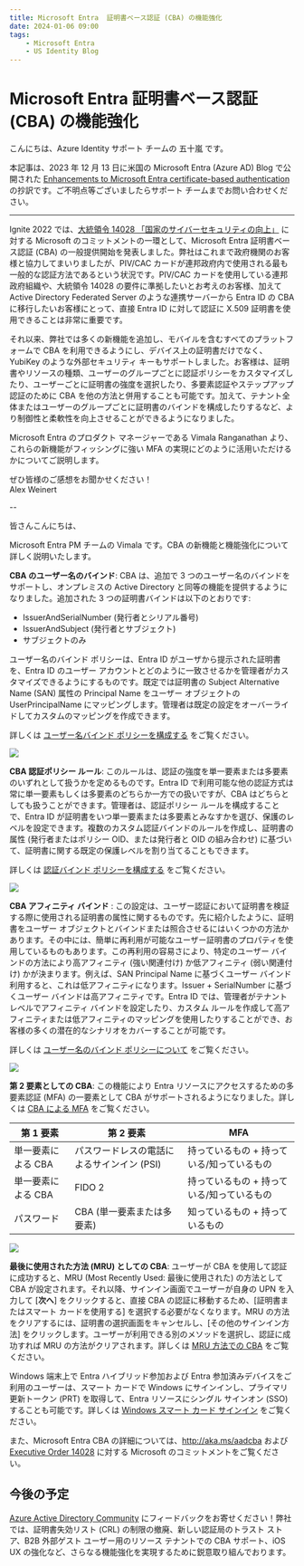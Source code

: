 ```yaml
---
title: Microsoft Entra  証明書ベース認証 (CBA) の機能強化
date: 2024-01-06 09:00
tags:
    - Microsoft Entra
    - US Identity Blog
---
```


# Microsoft Entra  証明書ベース認証 (CBA) の機能強化

こんにちは、Azure Identity サポート チームの 五十嵐 です。

本記事は、2023 年 12 月 13 日に米国の Microsoft Entra (Azure AD) Blog で公開された [Enhancements to Microsoft Entra certificate-based authentication](https://techcommunity.microsoft.com/t5/microsoft-entra-blog/enhancements-to-microsoft-entra-certificate-based-authentication/ba-p/1061417) の抄訳です。ご不明点等ございましたらサポート チームまでお問い合わせください。

---

Ignite 2022 では、[大統領令 14028 「国家のサイバーセキュリティの向上」](https://www.whitehouse.gov/briefing-room/presidential-actions/2021/05/12/executive-order-on-improving-the-nations-cybersecurity/) に対する Microsoft のコミットメントの一環として、Microsoft Entra 証明書ベース認証 (CBA) の一般提供開始を発表しました。弊社はこれまで政府機関のお客様と協力してまいりましたが、PIV/CAC カードが連邦政府内で使用される最も一般的な認証方法であるという状況です。PIV/CAC カードを使用している連邦政府組織や、大統領令 14028 の要件に準拠したいとお考えのお客様、加えて Active Directory Federated Server のような連携サーバーから Entra ID の CBA に移行したいお客様にとって、直接 Entra ID に対して認証に X.509 証明書を使用できることは非常に重要です。

それ以来、弊社では多くの新機能を追加し、モバイルを含むすべてのプラットフォームで CBA を利用できるようにし、デバイス上の証明書だけでなく、YubiKey のような外部セキュリティ キーもサポートしました。お客様は、証明書やリソースの種類、ユーザーのグループごとに認証ポリシーをカスタマイズしたり、ユーザーごとに証明書の強度を選択したり、多要素認証やステップアップ認証のために CBA を他の方法と併用することも可能です。加えて、テナント全体またはユーザーのグループごとに証明書のバインドを構成したりするなど、より制御性と柔軟性を向上させることができるようになりました。

Microsoft Entra のプロダクト マネージャーである Vimala Ranganathan より、これらの新機能がフィッシングに強い MFA の実現にどのように活用いただけるかについてご説明します。

ぜひ皆様のご感想をお聞かせください！  
Alex Weinert

--

皆さんこんにちは、

Microsoft Entra PM チームの Vimala です。CBA の新機能と機能強化について詳しく説明いたします。

**CBA のユーザー名のバインド**: CBA は、追加で 3 つのユーザー名のバインドをサポートし、オンプレミスの Active Directory と同等の機能を提供するようになりました。追加された 3 つの証明書バインドは以下のとおりです:

- IssuerAndSerialNumber (発行者とシリアル番号)
- IssuerAndSubject (発行者とサブジェクト)
- サブジェクトのみ

ユーザー名のバインド ポリシーは、Entra ID がユーザから提示された証明書を、Entra ID のユーザー アカウントとどのように一致させるかを管理者がカスタマイズできるようにするものです。既定では証明書の Subject Alternative Name (SAN) 属性の Principal Name をユーザー オブジェクトの UserPrincipalName にマッピングします。管理者は既定の設定をオーバーライドしてカスタムのマッピングを作成できます。

詳しくは [ユーザー名バインド ポリシーを構成する](https://learn.microsoft.com/ja-jp/entra/identity/authentication/how-to-certificate-based-authentication#step-4-configure-username-binding-policy) をご覧ください。

![](./enhancements-to-microsoft-entra-certificate-based-authentication/enhancements-to-microsoft-entra-certificate-based-authentication1.png)

**CBA 認証ポリシー ルール**: このルールは、認証の強度を単一要素または多要素のいずれとして扱うかを定めるものです。Entra ID で利用可能な他の認証方式は常に単一要素もしくは多要素のどちらか一方での扱いですが、CBA はどちらとしても扱うことができます。管理者は、認証ポリシー ルールを構成することで、Entra ID が証明書をいつ単一要素または多要素とみなすかを選び、保護のレベルを設定できます。複数のカスタム認証バインドのルールを作成し、証明書の属性 (発行者またはポリシー OID、または発行者と OID の組み合わせ) に基づいて、証明書に関する既定の保護レベルを割り当てることもできます。

詳しくは [認証バインド ポリシーを構成する](https://learn.microsoft.com/ja-jp/entra/identity/authentication/how-to-certificate-based-authentication#step-3-configure-authentication-binding-policy) をご覧ください。

![](./enhancements-to-microsoft-entra-certificate-based-authentication/enhancements-to-microsoft-entra-certificate-based-authentication2.png)

**CBA アフィニティ バインド** :  この設定は、ユーザー認証において証明書を検証する際に使用される証明書の属性に関するものです。先に紹介したように、証明書をユーザー オブジェクトとバインドまたは照合させるにはいくつかの方法かあります。その中には、簡単に再利用が可能なユーザー証明書のプロパティを使用しているものもあります。この再利用の容易さにより、特定のユーザー バインドの方法により高アフィニティ (強い関連付け) か低アフィニティ (弱い関連付け) かが決まります。例えば、SAN Principal Name に基づくユーザー バインド利用すると、これは低アフィニティになります。Issuer + SerialNumber に基づくユーザー バインドは高アフィニティです。Entra ID では、管理者がテナント レベルでアフィニティ バインドを設定したり、カスタム ルールを作成して高アフィニティまたは低アフィニティのマッピングを使用したりすることができ、お客様の多くの潜在的なシナリオをカバーすることが可能です。

詳しくは [ユーザー名のバインド ポリシーについて](https://learn.microsoft.com/ja-jp/entra/identity/authentication/concept-certificate-based-authentication-technical-deep-dive#understanding-the-username-binding-policy) をご覧ください。

![](./enhancements-to-microsoft-entra-certificate-based-authentication/enhancements-to-microsoft-entra-certificate-based-authentication3.png)

**第 2 要素としての CBA**: この機能により Entra リソースにアクセスするための多要素認証 (MFA) の一要素として CBA がサポートされるようになりました。詳しくは [CBA による MFA](https://learn.microsoft.com/ja-jp/entra/identity/authentication/concept-certificate-based-authentication-technical-deep-dive#mfa-with-single-factor-certificate-based-authentication) をご覧ください。

| 第 1 要素 | 第 2 要素 | MFA |
|---|---|---|
| 単一要素による CBA | パスワードレスの電話によるサインイン (PSI) | 持っているもの + 持っている/知っているもの |
| 単一要素による CBA | FIDO 2 | 持っているもの + 持っている/知っているもの |
| パスワード | CBA (単一要素または多要素) | 知っているもの + 持っているもの |

![](./enhancements-to-microsoft-entra-certificate-based-authentication/enhancements-to-microsoft-entra-certificate-based-authentication4.png)

**最後に使用された方法 (MRU) としての CBA**: ユーザーが CBA を使用して認証に成功すると、MRU (Most Recently Used: 最後に使用された) の方法として CBA が設定されます。それ以降、サインイン画面でユーザーが自身の UPN を入力して [**次へ**] をクリックすると、直接 CBA の認証に移動するため、[証明書またはスマート カードを使用する] を選択する必要がなくなります。MRU の方法をクリアするには、証明書の選択画面をキャンセルし、[その他のサインイン方法] をクリックします。ユーザーが利用できる別のメソッドを選択し、認証に成功すれば MRU の方法がクリアされます。詳しくは [MRU 方法での CBA](https://learn.microsoft.com/ja-jp/entra/identity/authentication/concept-certificate-based-authentication-technical-deep-dive#certificate-based-authentication-in-mostrecentlyused-mru-methods) をご覧ください。

Windows 端末上で Entra ハイブリッド参加および Entra 参加済みデバイスをご利用のユーザーは、スマート カードで Windows にサインインし、プライマリ更新トークン (PRT) を取得して、Entra リソースにシングル サインオン (SSO) することも可能です。詳しくは [Windows スマート カード サインイン](https://learn.microsoft.com/ja-jp/entra/identity/authentication/concept-certificate-based-authentication-smartcard) をご覧ください。

また、Microsoft Entra CBA の詳細については、http://aka.ms/aadcba および [Executive Order 14028](https://msus-sites.azurewebsites.net/en-us/federal/cybersecurity.aspx) に対する Microsoft のコミットメントをご覧ください。

## 今後の予定

[Azure Active Directory Community](https://feedback.azure.com/d365community/forum/22920db1-ad25-ec11-b6e6-000d3a4f0789) にフィードバックをお寄せください！弊社では、証明書失効リスト (CRL) の制限の撤廃、新しい認証局のトラスト ストア、B2B 外部ゲスト ユーザー用のリソース テナントでの CBA サポート、iOS UX の強化など、さらなる機能強化を実現するために鋭意取り組んでおります。
